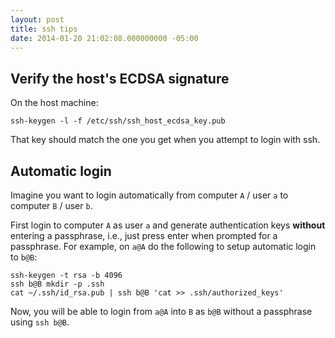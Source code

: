 ```yaml
---
layout: post
title: ssh tips
date: 2014-01-20 21:02:08.000000000 -05:00
---
```


## Verify the host's ECDSA signature

On the host machine:

    ssh-keygen -l -f /etc/ssh/ssh_host_ecdsa_key.pub

That key should match the one you get when you attempt to login with ssh.

## Automatic login

Imagine you want to login automatically from computer `A` / user `a` to computer `B` / user `b`.  

First login to computer `A` as user `a` and generate authentication keys **without** entering a passphrase, i.e., just press enter when prompted for a passphrase. For example, on `a@A` do the following to setup automatic login to `b@B`:

    ssh-keygen -t rsa -b 4096
    ssh b@B mkdir -p .ssh
    cat ~/.ssh/id_rsa.pub | ssh b@B 'cat >> .ssh/authorized_keys'

Now, you will be able to login from `a@A` into `B` as  `b@B` without a passphrase using `ssh b@B`.

